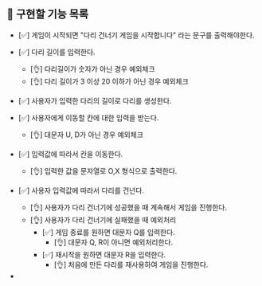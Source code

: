 ## 📝 구현할 기능 목록

- [✅] 게임이 시작되면 "다리 건너기 게임을 시작합니다" 라는 문구를 출력해야한다.
- [✅] 다리 길이를 입력한다.

  - [👌] 다리길이가 숫자가 아닌 경우 예외체크
  - [👌] 다리 길이가 3 이상 20 이하가 아닌 경우 예외체크

- [✅] 사용자가 입력한 다리의 길이로 다리를 생성한다.
- [✅] 사용자에게 이동할 칸에 대한 입력을 받는다.

  - [👌] 대문자 U, D가 아닌 경우 예외체크

- [✅] 입력값에 따라서 칸을 이동한다.

  - [👌] 입력한 값을 문자열로 O,X 형식으로 출력한다.

- [✅] 사용자 입력값에 따라서 다리를 건넌다.
  - [👌] 사용자가 다리 건너기에 성공했을 때 계속해서 게임을 진행한다.
  - [👌] 사용자가 다리 건너기에 실패했을 때 예외처리
    - [✅] 게임 종료를 원하면 대문자 Q를 입력한다.
      - [👌] 대문자 Q, R이 아니면 예외처리한다.
    - [✅] 재시작을 원하면 대문자 R을 입력한다.
      - [👌] 처음에 만든 다리를 재사용하여 게임을 진행한다.
-
